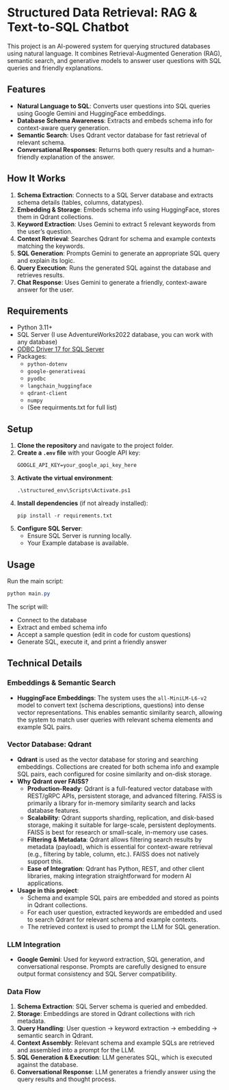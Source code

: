 # Structured Data Retrieval: RAG & Text-to-SQL Chatbot

This project is an AI-powered system for querying structured databases using natural language. It combines Retrieval-Augmented Generation (RAG), semantic search, and generative models to answer user questions with SQL queries and friendly explanations.

## Features

- **Natural Language to SQL**: Converts user questions into SQL queries using Google Gemini and HuggingFace embeddings.
- **Database Schema Awareness**: Extracts and embeds schema info for context-aware query generation.
- **Semantic Search**: Uses Qdrant vector database for fast retrieval of relevant schema.
- **Conversational Responses**: Returns both query results and a human-friendly explanation of the answer.

## How It Works

1. **Schema Extraction**: Connects to a SQL Server database and extracts schema details (tables, columns, datatypes).
2. **Embedding & Storage**: Embeds schema info using HuggingFace, stores them in Qdrant collections.
3. **Keyword Extraction**: Uses Gemini to extract 5 relevant keywords from the user’s question.
4. **Context Retrieval**: Searches Qdrant for schema and example contexts matching the keywords.
5. **SQL Generation**: Prompts Gemini to generate an appropriate SQL query and explain its logic.
6. **Query Execution**: Runs the generated SQL against the database and retrieves results.
7. **Chat Response**: Uses Gemini to generate a friendly, context-aware answer for the user.

## Requirements

- Python 3.11+
- SQL Server (I use AdventureWorks2022 database, you can work with any database)
- [ODBC Driver 17 for SQL Server](https://docs.microsoft.com/en-us/sql/connect/odbc/download-odbc-driver-for-sql-server)
- Packages:
  - `python-dotenv`
  - `google-generativeai`
  - `pyodbc`
  - `langchain_huggingface`
  - `qdrant-client`
  - `numpy`
  - (See requirments.txt for full list)

## Setup

1. **Clone the repository** and navigate to the project folder.
2. **Create a `.env` file** with your Google API key:
	```
	GOOGLE_API_KEY=your_google_api_key_here
	```
3. **Activate the virtual environment**:
	```
	.\structured_env\Scripts\Activate.ps1
	```
4. **Install dependencies** (if not already installed):
	```
	pip install -r requirements.txt
	```
5. **Configure SQL Server**:
	- Ensure SQL Server is running locally.
	- Your Example database is available.

## Usage

Run the main script:

```powershell
python main.py
```

The script will:
- Connect to the database
- Extract and embed schema info
- Accept a sample question (edit in code for custom questions)
- Generate SQL, execute it, and print a friendly answer

## Technical Details

### Embeddings & Semantic Search
- **HuggingFace Embeddings**: The system uses the `all-MiniLM-L6-v2` model to convert text (schema descriptions, questions) into dense vector representations. This enables semantic similarity search, allowing the system to match user queries with relevant schema elements and example SQL pairs.

### Vector Database: Qdrant
- **Qdrant** is used as the vector database for storing and searching embeddings. Collections are created for both schema info and example SQL pairs, each configured for cosine similarity and on-disk storage.
- **Why Qdrant over FAISS?**
  - **Production-Ready**: Qdrant is a full-featured vector database with REST/gRPC APIs, persistent storage, and advanced filtering. FAISS is primarily a library for in-memory similarity search and lacks database features.
  - **Scalability**: Qdrant supports sharding, replication, and disk-based storage, making it suitable for large-scale, persistent deployments. FAISS is best for research or small-scale, in-memory use cases.
  - **Filtering & Metadata**: Qdrant allows filtering search results by metadata (payload), which is essential for context-aware retrieval (e.g., filtering by table, column, etc.). FAISS does not natively support this.
  - **Ease of Integration**: Qdrant has Python, REST, and other client libraries, making integration straightforward for modern AI applications.
- **Usage in this project**:
  - Schema and example SQL pairs are embedded and stored as points in Qdrant collections.
  - For each user question, extracted keywords are embedded and used to search Qdrant for relevant schema and example contexts.
  - The retrieved context is used to prompt the LLM for SQL generation.

### LLM Integration
- **Google Gemini**: Used for keyword extraction, SQL generation, and conversational response. Prompts are carefully designed to ensure output format consistency and SQL Server compatibility.

### Data Flow
1. **Schema Extraction**: SQL Server schema is queried and embedded.
2. **Storage**: Embeddings are stored in Qdrant collections with rich metadata.
3. **Query Handling**: User question → keyword extraction → embedding → semantic search in Qdrant.
4. **Context Assembly**: Relevant schema and example SQLs are retrieved and assembled into a prompt for the LLM.
5. **SQL Generation & Execution**: LLM generates SQL, which is executed against the database.
6. **Conversational Response**: LLM generates a friendly answer using the query results and thought process.
